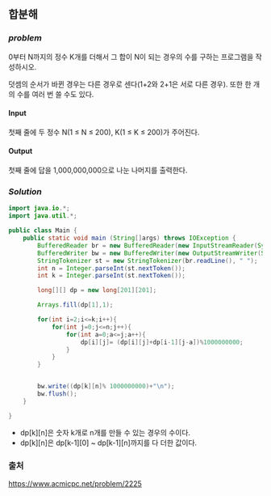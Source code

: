 ## **합분해**


### ***problem***
0부터 N까지의 정수 K개를 더해서 그 합이 N이 되는 경우의 수를 구하는 프로그램을 작성하시오.

덧셈의 순서가 바뀐 경우는 다른 경우로 센다(1+2와 2+1은 서로 다른 경우). 또한 한 개의 수를 여러 번 쓸 수도 있다.

#### **Input**
첫째 줄에 두 정수 N(1 ≤ N ≤ 200), K(1 ≤ K ≤ 200)가 주어진다.

#### **Output**
첫째 줄에 답을 1,000,000,000으로 나눈 나머지를 출력한다.

### ***Solution***
``` java
import java.io.*;
import java.util.*;

public class Main {
    public static void main (String[]args) throws IOException {
        BufferedReader br = new BufferedReader(new InputStreamReader(System.in));
        BufferedWriter bw = new BufferedWriter(new OutputStreamWriter(System.out));
        StringTokenizer st = new StringTokenizer(br.readLine(), " ");
        int n = Integer.parseInt(st.nextToken());
        int k = Integer.parseInt(st.nextToken());

        long[][] dp = new long[201][201];

        Arrays.fill(dp[1],1);

        for(int i=2;i<=k;i++){
            for(int j=0;j<=n;j++){
                for(int a=0;a<=j;a++){
                    dp[i][j]= (dp[i][j]+dp[i-1][j-a])%1000000000;
                }
            }
        }


        bw.write((dp[k][n]% 1000000000)+"\n");
        bw.flush();
    }

}
```
- dp[k][n]은 숫자 k개로 n개를 만들 수 있는 경우의 수이다.
- dp[k][n]은 dp[k-1][0] ~ dp[k-1][n]까지를 다 더한 값이다.


### 출처
https://www.acmicpc.net/problem/2225
